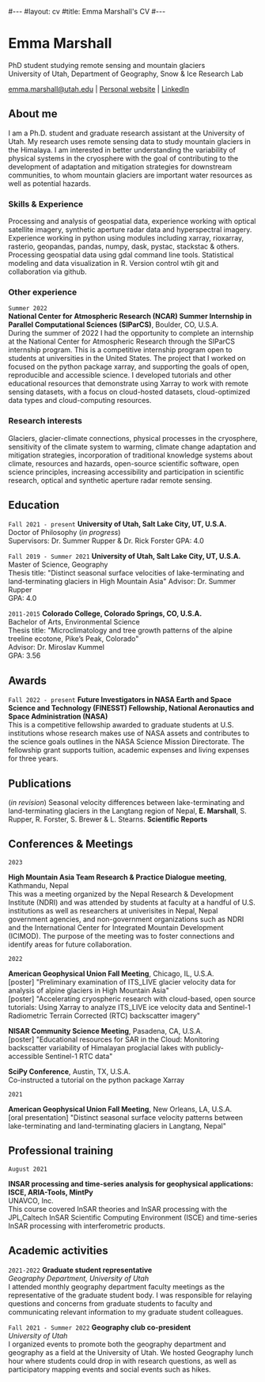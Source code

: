 #---
#layout: cv
#title: Emma Marshall's CV
#---
# Emma Marshall
  
  
PhD student studying remote sensing and mountain glaciers  
University of Utah, Department of Geography, Snow & Ice Research Lab

<div id="webaddress">
<a href="emma.marshall@utah.edu">emma.marshall@utah.edu</a>
| <a href="https://e-marshall.github.io/">Personal website</a>
  | <a href="https://www.linkedin.com/in/emma-marshall-6076a1aa/">LinkedIn</a>
</div>


## About me

I am a Ph.D. student and graduate research assistant at the University of Utah. My research uses remote sensing data to study mountain glaciers in the Himalaya. I am interested in better understanding the variability of physical systems in the cryosphere with the goal of contributing to the development of adaptation and mitigation strategies for downstream communities, to whom mountain glaciers are important water resources as well as potential hazards. 

### Skills & Experience

Processing and analysis of geospatial data, experience working with optical satellite imagery, synthetic aperture radar data and hyperspectral imagery. Experience working in python using modules including xarray, rioxarray, rasterio, geopandas, pandas, numpy, dask, pystac, stackstac & others. Processing geospatial data using gdal command line tools. Statistical modeling and data visualization in R. Version control wtih git and collaboration via github. 

### Other experience
`Summer 2022`  
**National Center for Atmospheric Research (NCAR) Summer Internship in Parallel Computational Sciences (SIParCS)**, Boulder, CO, U.S.A.  
During the summer of 2022 I had the opportunity to complete an internship at the National Center for Atmospheric Research through the SIParCS internship program. This is a competitive internship program open to students at universities in the United States. The project that I worked on focused on the python package xarray, and supporting the goals of open, reproducible and accessible science. I developed tutorials and other educational resources that demonstrate using Xarray to work with remote sensing datasets, with a focus on cloud-hosted datasets, cloud-optimized data types and cloud-computing resources.

### Research interests
Glaciers, glacier-climate connections, physical processes in the cryosphere, sensitivity of the climate system to warming, climate change adaptation and mitigation strategies, incorporation of traditional knowledge systems about climate, resources and hazards, open-source scientific software, open science principles, increasing accessibility and participation in scientific research, optical and synthetic aperture radar remote sensing. 


## Education

`Fall 2021 - present`
__University of Utah, Salt Lake City, UT, U.S.A.__   
Doctor of Philosophy (*in progress*)  
Supervisors: Dr. Summer Rupper & Dr. Rick Forster
GPA: 4.0
  
    

`Fall 2019 - Summer 2021`
__University of Utah, Salt Lake City, UT, U.S.A.__  
Master of Science, Geography   
Thesis title: "Distinct seasonal surface velocities of lake-terminating and land-terminating glaciers in
High Mountain Asia"
Advisor: Dr. Summer Rupper  
GPA: 4.0  
  
    

`2011-2015`
__Colorado College, Colorado Springs, CO, U.S.A.__  
Bachelor of Arts, Environmental Science  
Thesis title: "Microclimatology and tree growth patterns of the alpine treeline ecotone,
Pike’s Peak, Colorado"  
Advisor: Dr. Miroslav Kummel  
GPA: 3.56  
    

## Awards

`Fall 2022 - present`
**Future Investigators in NASA Earth and Space Science and Technology (FINESST) Fellowship, National Aeronautics and Space Administration (NASA)**  
This is a competitive fellowship awarded to graduate students at U.S. institutions whose research makes use of NASA assets and contributes to the science goals outlines in the NASA Science Mission Directorate. The fellowship grant supports tuition, academic expenses and living expenses for three years. 


## Publications

(*in revision*) Seasonal velocity differences between lake-terminating and land-terminating glaciers in the Langtang region of Nepal, **E. Marshall**, S. Rupper, R. Forster, S. Brewer & L. Stearns. **Scientific Reports**    

## Conferences & Meetings

`2023` 

**High Mountain Asia Team Research & Practice Dialogue meeting**, Kathmandu, Nepal  
This was a meeting organized by the Nepal Research & Development Institute (NDRI) and was attended by students at faculty at a handful of U.S. institutions as well as researchers at univerisites in Nepal, Nepal government agencies, and non-government organizations such as NDRI and the International Center for Integrated Mountain Development (ICIMOD). The purpose of the meeting was to foster connections and identify areas for future collaboration. 

`2022`

**American Geophysical Union Fall Meeting**, Chicago, IL, U.S.A.  
[poster] "Preliminary examination of ITS_LIVE glacier velocity data for analysis of alpine glaciers in High Mountain Asia"  
[poster] "Accelerating cryospheric research with cloud-based, open source tutorials: Using Xarray to analyze ITS_LIVE ice velocity data and Sentinel-1 Radiometric Terrain Corrected (RTC) backscatter imagery"     
  
    

**NISAR Community Science Meeting**, Pasadena, CA, U.S.A.  
[poster] "Educational resources for SAR in the Cloud: Monitoring backscatter variability of Himalayan proglacial lakes with publicly-accessible Sentinel-1 RTC data"  
  
    
    


**SciPy Conference**, Austin, TX, U.S.A.  
Co-instructed a tutorial on the python package Xarray  

`2021`

**American Geophysical Union Fall Meeting**, New Orleans, LA, U.S.A.  
[oral presentation] "Distinct seasonal surface velocity patterns between lake-terminating and
land-terminating glaciers in Langtang, Nepal"  

## Professional training

`August 2021`

**INSAR processing and time-series analysis for geophysical applications: ISCE,
ARIA-Tools, MintPy**  
UNAVCO, Inc.  
This course covered InSAR theories and InSAR processing with the JPL,Caltech InSAR
Scientific Computing Environment (ISCE) and time-series InSAR processing with
interferometric products.  

## Academic activities 

`2021-2022`
**Graduate student representative**  
*Geography Department, University of Utah*    
I attended monthly geography department faculty meetings as the representative of the graduate
student body. I was responsible for relaying questions and concerns from graduate students to
faculty and communicating relevant information to my graduate student colleagues.
   
     
     

`Fall 2021 - Summer 2022`
**Geography club co-president**  
*University of Utah*    
I organized events to promote both the geography department and geography as a field at the
University of Utah. We hosted Geography lunch hour where students could drop in with research
questions, as well as participatory mapping events and social events such as hikes.

<!-- ### Footer

Last updated: May 2013 -->


